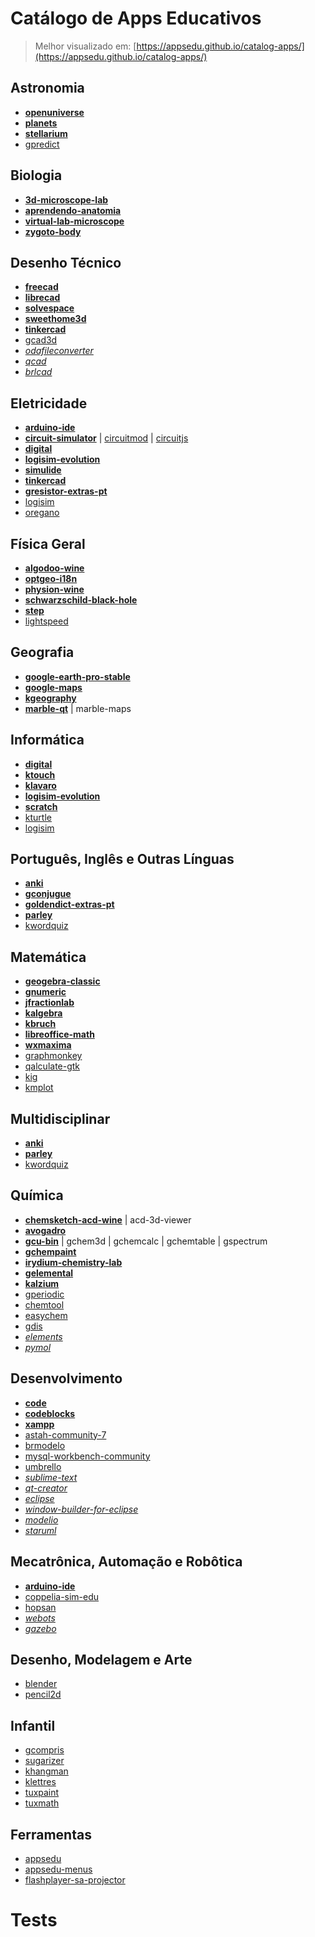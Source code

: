 # Catálogo de Apps Educativos

> Melhor visualizado em: [https://appsedu.github.io/catalog-apps/](https://appsedu.github.io/catalog-apps/)

## Astronomia

- [**openuniverse**](http://openuniverse.sourceforge.net/)
- [**planets**](https://packages.ubuntu.com/focal/planets)
- [**stellarium**](https://stellarium.org/pt/)
- [gpredict](http://gpredict.oz9aec.net)

## Biologia

- [**3d-microscope-lab**](https://courses.ecampus.oregonstate.edu/oer/microscope)
- [**aprendendo-anatomia**](http://anatomylearning.com/webgl2020/browser.php)
- [**virtual-lab-microscope**](http://virtual.itg.uiuc.edu/)
- [**zygoto-body**](https://www.zygotebody.com)

## Desenho Técnico

- [**freecad**](https://www.freecadweb.org/downloads.php)
- [**librecad**](https://librecad.org)
- [**solvespace**](http://solvespace.com)
- [**sweethome3d**](http://www.sweethome3d.com/pt)
- [**tinkercad**](https://www.tinkercad.com/dashboard)
- [gcad3d](http://www.gcad3d.org)
- [_odafileconverter_](https://www.opendesign.com/guestfiles/oda_file_converter)
- [_qcad_](https://www.qcad.org/en/)
- [_brlcad_](https://brlcad.org)

## Eletricidade

- [**arduino-ide**](https://www.arduino.cc)
- [**circuit-simulator**](https://github.com/appsedu/circuit-simulator) | [circuitmod](https://sourceforge.net/projects/circuitmod/) | [circuitjs](http://www.falstad.com/circuit/circuitjs.html)
- [**digital**](https://github.com/hneemann/Digital)
- [**logisim-evolution**](https://github.com/reds-heig/logisim-evolution)
- [**simulide**](https://www.simulide.com/p/home.html)
- [**tinkercad**](https://www.tinkercad.com/dashboard)
- [**gresistor-extras-pt**](https://winunix.github.io/debian/)
- [logisim](http://www.cburch.com/logisim/)
- [oregano](https://github.com/drahnr/oregano)

## Física Geral

- [**algodoo-wine**](http://www.algodoo.com)
- [**optgeo-i18n**](http://jeanmarie.biansan.free.fr/optgeo.html)
- [**physion-wine**](https://github.com/appsedu/physion-wine)
- [**schwarzschild-black-hole**](http://spiro.fisica.unipd.it/~antonell/schwarzschild/live/)
- [**step**](https://kde.org/applications/en/education/org.kde.step)
- [lightspeed](http://lightspeed.sourceforge.net)

## Geografia

- [**google-earth-pro-stable**](https://www.google.com.br/earth/download/gep/agree.html)
- [**google-maps**](https://www.google.com.br/maps/)
- [**kgeography**](https://edu.kde.org/kgeography/)
- [**marble-qt**](https://marble.kde.org) | marble-maps

## Informática

- [**digital**](https://github.com/hneemann/Digital)
- [**ktouch**](https://kde.org/applications/en/education/org.kde.ktouch)
- [**klavaro**](https://klavaro.sourceforge.io/pt/index.html)
- [**logisim-evolution**](https://github.com/reds-heig/logisim-evolution)
- [**scratch**](https://packages.ubuntu.com/focal/scratch)
- [kturtle](https://kde.org/applications/en/education/org.kde.kturtle)
- [logisim](http://www.cburch.com/logisim/)

## Português, Inglês e Outras Línguas

- [**anki**](https://apps.ankiweb.net)
- [**gconjugue**](https://github.com/jalvesaq/gconjugue)
- [**goldendict-extras-pt**](https://github.com/appsedu/goldendict-extras-pt)
- [**parley**](https://kde.org/applications/en/education/org.kde.parley)
- [kwordquiz](https://edu.kde.org/kwordquiz/)

## Matemática

- [**geogebra-classic**](https://www.geogebra.org)
- [**gnumeric**](http://www.gnumeric.org/)
- [**jfractionlab**](http://jfractionlab.sourceforge.net/)
- [**kalgebra**](https://edu.kde.org/kalgebra/)
- [**kbruch**](https://kde.org/applications/en/education/org.kde.kbruch)
- [**libreoffice-math**](https://packages.ubuntu.com/focal/libreoffice-math)
- [**wxmaxima**](https://wxmaxima-developers.github.io/wxmaxima/)
- [graphmonkey](http://graphmonkey.sourceforge.net/)
- [qalculate-gtk](https://qalculate.github.io/)
- [kig](https://edu.kde.org/kig/)
- [kmplot](https://edu.kde.org/kmplot/)

## Multidisciplinar

- [**anki**](https://apps.ankiweb.net)
- [**parley**](https://kde.org/applications/en/education/org.kde.parley)
- [kwordquiz](https://edu.kde.org/kwordquiz/)

## Química

- [**chemsketch-acd-wine**](https://www.acdlabs.com/resources/freeware/chemsketch/) | acd-3d-viewer
- [**avogadro**](https://www.openchemistry.org/projects/avogadro2/)
- [**gcu-bin**](http://gchemutils.nongnu.org/) | gchem3d | gchemcalc | gchemtable | gspectrum
- [**gchempaint**](http://gchemutils.nongnu.org/gchempaint.html)
- [**irydium-chemistry-lab**](http://chemcollective.org/vlab_download)
- [**gelemental**](https://github.com/ginggs/gelemental)
- [**kalzium**](https://kde.org/applications/en/education/org.kde.kalzium)
- [gperiodic](http://gperiodic.seul.org/)
- [chemtool](http://ruby.chemie.uni-freiburg.de/~martin/chemtool/)
- [easychem](http://easychem.sourceforge.net/)
- [gdis](http://gdis.seul.org/)
- [_elements_](https://github.com/FlorianFe/Elements)
- [_pymol_](https://github.com/schrodinger/pymol-open-source)

## Desenvolvimento

- [**code**](https://code.visualstudio.com/)
- [**codeblocks**](http://www.codeblocks.org/)
- [**xampp**](https://www.apachefriends.org/pt_br/index.html)
- [astah-community-7](https://winunix.github.io/debian/)
- [brmodelo](http://www.sis4.com/brModelo/)
- [mysql-workbench-community](https://dev.mysql.com/downloads/workbench/)
- [umbrello](https://umbrello.kde.org/)
- [_sublime-text_](https://www.sublimetext.com/docs/3/linux_repositories.html)
- [_qt-creator_](https://www.qt.io/download-qt-installer)
- [_eclipse_](https://snapcraft.io/eclipse)
- [_window-builder-for-eclipse_](https://www.eclipse.org/windowbuilder/)
- [_modelio_](https://www.modelio.org/)
- [_staruml_](http://staruml.io/)

## Mecatrônica, Automação e Robôtica

- [**arduino-ide**](https://www.arduino.cc)
- [coppelia-sim-edu](https://www.coppeliarobotics.com)
- [hopsan](https://github.com/Hopsan/hopsan)
- [_webots_](https://cyberbotics.com/)
- [_gazebo_](http://gazebosim.org/tutorials?tut=install_ubuntu&cat=install)

## Desenho, Modelagem e Arte

- [blender](https://www.blender.org)
- [pencil2d](https://www.pencil2d.org)

## Infantil

- [gcompris](https://gcompris.net)
- [sugarizer](https://sugarizer.org)
- [khangman](https://edu.kde.org/khangman/)
- [klettres](https://edu.kde.org/klettres/)
- [tuxpaint](http://www.tuxpaint.org)
- [tuxmath](https://packages.ubuntu.com/focal/tuxmath)

## Ferramentas

- [appsedu](#)
- [appsedu-menus](#)
- [flashplayer-sa-projector](#)

# Tests

<div id="list-of-apps"></div>

<table id="modelBox" style="display: none;">
    <thread>
        <tr>
            <th colspan="2" class="appName">My App</th>
        </tr>
    </thread>
    <tbody>
        <tr>
            <td align="right"><i>Descrição</i></td>
            <td lign="left" class="descriptionText"></td>
        </tr>
        <tr>
            <td align="right"><i>Página Oficial</i></td>
            <td lign="left"><a href="#" class="pageUrl"></a></td>
        </tr>
        <tr>
            <td align="right"><i>Como instalar</i></td>
            <td align="left">
                <code class="installCode">sudo apt install code</code>
            </td>
        </tr>
        <tr>
            <td align="right"><i>Screenshot</i></td>
            <td align="left">
                <img width="320px" class="imgUrl" src="">
            </td>
        </tr>
        <tr>
            <td align="right"><i>Categoria</i></td>
            <td align="left" class="categoryName">
            </td>
        </tr>
    </tbody>
</table>

<script>
var apps;
var xhttp = new XMLHttpRequest();
xhttp.onreadystatechange = function() {
    if (this.readyState == 4 && this.status == 200) {
        apps = JSON.parse(this.responseText);
        for (i in apps) {
            var item = document.getElementById('modelBox').cloneNode(true);
            item.style.display = 'block';
            item.getElementsByClassName('appName')[0].innerHTML = apps[i].app;
            item.getElementsByClassName('descriptionText')[0].innerHTML = apps[i].text;
            item.getElementsByClassName('pageUrl')[0].innerHTML = apps[i].page;
            item.getElementsByClassName('pageUrl')[0].setAttribute('href', apps[i].page);
            item.getElementsByClassName('installCode')[0].innerHTML = apps[i].install;
            item.getElementsByClassName('imgUrl')[0].setAttribute('src', apps[i].img);
            item.getElementsByClassName('categoryName')[0].innerHTML = apps[i].categories.join(', ');
            document.getElementById('list-of-apps').appendChild(item);
        }
    }
};

xhttp.open("GET", "apps.json", true);
xhttp.send();
</script>

